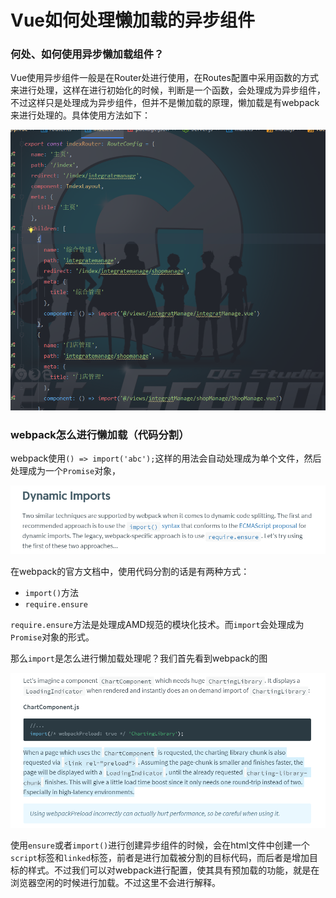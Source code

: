 # Vue如何处理懒加载的异步组件

### 何处、如何使用异步懒加载组件？

Vue使用异步组件一般是在Router处进行使用，在Routes配置中采用函数的方式来进行处理，这样在进行初始化的时候，判断是一个函数，会处理成为异步组件，不过这样只是处理成为异步组件，但并不是懒加载的原理，懒加载是有webpack来进行处理的。具体使用方法如下：

![1582378982069](images/1582378982069.png)

### webpack怎么进行懒加载（代码分割）

webpack使用`() => import('abc');`这样的用法会自动处理成为单个文件，然后处理成为一个`Promise`对象，

![1582379419441](images/1582379419441.png)

在webpack的官方文档中，使用代码分割的话是有两种方式：

- `import()`方法
- `require.ensure`

`require.ensure`方法是处理成AMD规范的模块化技术。而`import`会处理成为`Promise`对象的形式。

那么`import`是怎么进行懒加载处理呢？我们首先看到webpack的图

![1582382050611](images/1582382050611.png)

使用`ensure`或者`import()`进行创建异步组件的时候，会在html文件中创建一个`script`标签和`linked`标签，前者是进行加载被分割的目标代码，而后者是增加目标的样式。不过我们可以对webpack进行配置，使其具有预加载的功能，就是在浏览器空闲的时候进行加载。不过这里不会进行解释。

